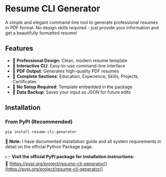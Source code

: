 # Resume CLI Generator

A simple and elegant command-line tool to generate professional resumes in PDF format. No design skills required - just provide your information and get a beautifully formatted resume!

## Features

- 🎨 **Professional Design**: Clean, modern resume template
- 📝 **Interactive CLI**: Easy-to-use command-line interface
- 📄 **PDF Output**: Generates high-quality PDF resumes
- 💼 **Complete Sections**: Education, Experience, Skills, Projects, Certificates
- 🔧 **No Setup Required**: Template embedded in the package
- 💾 **Data Backup**: Saves your input as JSON for future edits

## Installation

### From PyPI (Recommended)

```bash
pip install resume-cli-generator
```

📌 **Note:** I have documented installation guide and all system requirements in detail on the official Python Package page.  

👉 **Visit the official PyPI package for installation instructions:**  
🔗 [https://pypi.org/project/resume-cli-generator/](https://pypi.org/project/resume-cli-generator/)
